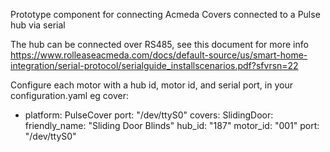 
Prototype component for connecting Acmeda Covers connected to a Pulse hub via serial

The hub can be connected over RS485, see this document for more info
https://www.rolleaseacmeda.com/docs/default-source/us/smart-home-integration/serial-protocol/serialguide_installscenarios.pdf?sfvrsn=22

Configure each motor with a hub id, motor id, and serial port, in your configuration.yaml eg 
cover:
  - platform: PulseCover
    port: "/dev/ttyS0"
    covers:
      SlidingDoor:
        friendly_name: "Sliding Door Blinds"
        hub_id: "187"
        motor_id: "001"
        port: "/dev/ttyS0"
